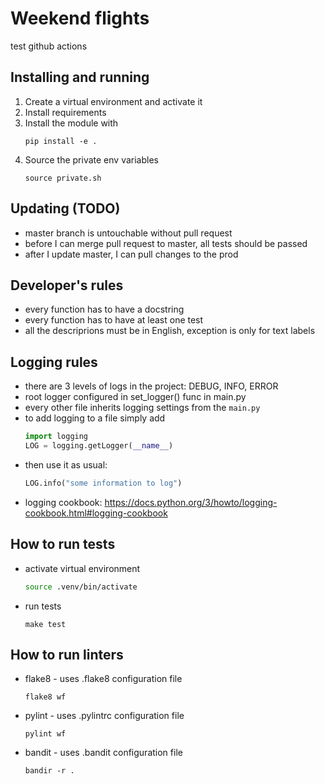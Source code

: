 # Weekend flights

test github actions

## Installing and running
1. Create a virtual environment and activate it
2. Install requirements
3. Install the module with  
    ```
    pip install -e .
    ```
4. Source the private env variables
    ```
    source private.sh
    ```

## Updating (TODO)
- master branch is untouchable without pull request
- before I can merge pull request to master, all tests should be passed
- after I update master, I can pull changes to the prod

## Developer's rules
- every function has to have a docstring
-  every function has to have at least one test
- all the descriprions must be in English, exception is only for text labels

## Logging rules
- there are 3 levels of logs in the project: DEBUG, INFO, ERROR
- root logger configured in set_logger() func in main.py
- every other file inherits logging settings from the `main.py`
- to add logging to a file simply add  
    ```python
    import logging
    LOG = logging.getLogger(__name__)
    ```
- then use it as usual:  
    ```python
    LOG.info("some information to log")
    ```
- logging cookbook: https://docs.python.org/3/howto/logging-cookbook.html#logging-cookbook

## How to run tests
- activate virtual environment  
    ```bash
    source .venv/bin/activate
    ```
- run tests  
    ```
    make test
    ```

## How to run linters
- flake8 - uses .flake8 configuration file
    ```
    flake8 wf
    ```
- pylint - uses .pylintrc configuration file
    ```
    pylint wf
    ```
- bandit - uses .bandit configuration file
    ```
    bandir -r .
    ```
